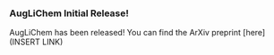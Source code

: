 ### AugLiChem Initial Release!

AugLiChem has been released! You can find the ArXiv preprint [here](INSERT LINK)

